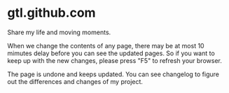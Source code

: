 # gtl.github.com
Share my life and moving moments.

When we change the contents of any page, there may be at most 10 mimutes delay before you can see the updated pages. So if you want to keep up with the new changes, please press "F5" to refresh your browser.

The page is undone and keeps updated. You can see changelog to figure out the differences and changes of my project.